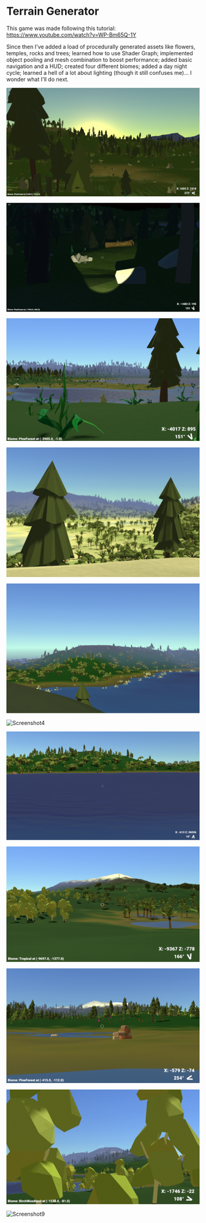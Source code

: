 # Terrain Generator

This game was made following this tutorial: https://www.youtube.com/watch?v=WP-Bm65Q-1Y

Since then I've added a load of procedurally generated assets like flowers, temples, rocks and trees; learned how to use Shader Graph; implemented object pooling and mesh combination to boost performance; added basic navigation and a HUD; created four different biomes; added a day night cycle; learned a hell of a lot about lighting (though it still confuses me)...  I wonder what I'll do next.

![Screenshot1](Screenshots/screenshot10.png)

![Screenshot1](Screenshots/screenshot11.png)

![Screenshot1](Screenshots/screenshot1.png)

![Screenshot2](Screenshots/screenshot2.png)

![Screenshot3](Screenshots/screenshot3.png)

![Screenshot4](Screenshots/screenshot4.png)

![Screenshot5](Screenshots/screenshot5.png)

![Screenshot6](Screenshots/screenshot6.png)

![Screenshot7](Screenshots/screenshot7.png)

![Screenshot8](Screenshots/screenshot8.png)

![Screenshot9](Screenshots/screenshot9.png)
